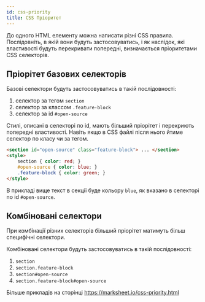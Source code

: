 ```yaml
---
id: css-priority
title: CSS Пріоритет
---
```


До одного HTML елементу можна написати різні CSS правила. Послідовніть, в якій вони будуть застосовуватись, і як наслідок, які властивості будуть перекривати попередні, визначається пріоритетами CSS селекторів. 

## Пріорітет базових селекторів

Базові селектори будуть застосовуватись в такій послідовності:
1. селектор за тегом `section`
2. селектор за классом `.feature-block`
3. селектор за id `#open-source`

Стилі, описані в селекторі по id, мають більший пріорітет і перекриють попередні властивості. Навіть якщо в СSS файлі після нього йтиме селектор по класу чи за тегом. 

```html
<section id="open-source" class="feature-block"> ... </section>
<style>
    section { color: red; }
    #open-source { color: blue; }
    .feature-block { color: green; }
</style>
```

В прикладі вище текст в секції буде кольору `blue`, як вказано в селекторі по id `#open-source`. 

## Комбіновані селектори

При комбінації різних селекторів більший пріорітет матимуть більш специфічні селектори. 

Комбіновані селектори будуть застосовуватись в такій послідовності:
1. `section`
2. `section.feature-block`
3. `section#open-source`
4. `section.feature-block#open-source`


Більше прикладів на сторінці https://marksheet.io/css-priority.html
